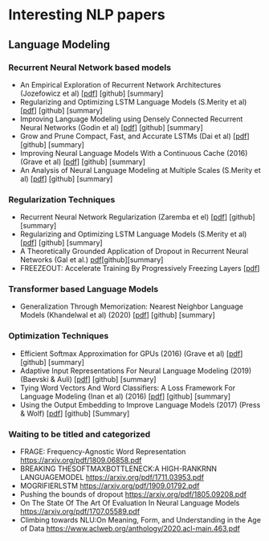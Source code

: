 # Interesting NLP papers  
## Language Modeling
### Recurrent Neural Network based models
- An Empirical Exploration of Recurrent Network Architectures (Jozefowicz et al) [[pdf](http://proceedings.mlr.press/v37/jozefowicz15.pdf)] [github] [summary]
- Regularizing and Optimizing LSTM Language Models (S.Merity et al) [[pdf](https://arxiv.org/pdf/1708.02182.pdf)] [github] [summary]
- Improving Language Modeling using Densely Connected Recurrent Neural Networks (Godin et al) [[pdf](https://www.aclweb.org/anthology/W17-2622.pdf)] [github] [summary]
- Grow and Prune Compact, Fast, and Accurate LSTMs (Dai et al) [[pdf](https://arxiv.org/pdf/1805.11797.pdf)] [github] [summary]
- Improving Neural Language Models With a Continuous Cache (2016) (Grave et al) [[pdf](https://arxiv.org/pdf/1612.04426.pdf)] [github] [summary]
- An Analysis of Neural Language Modeling at Multiple Scales (S.Merity et al) [[pdf](https://arxiv.org/pdf/1803.08240.pdf)] [github] [summary]


### Regularization Techniques  
- Recurrent Neural Network Regularization (Zaremba et el) [[pdf](https://arxiv.org/pdf/1409.2329.pdf)] [github] [summary]
- Regularizing and Optimizing LSTM Language Models (S.Merity et al) [[pdf](https://arxiv.org/pdf/1708.02182.pdf)] [github] [summary]
- A Theoretically Grounded Application of Dropout in Recurrent Neural Networks (Gal et al.) [pdf](https://arxiv.org/pdf/1512.05287.pdf)[github][summary]
- FREEZEOUT: Accelerate Training By Progressively Freezing Layers [[pdf](https://arxiv.org/pdf/1706.04983.pdf)]

### Transformer based Language Models
- Generalization Through Memorization: Nearest Neighbor Language Models (Khandelwal et al) (2020) [[pdf](https://arxiv.org/pdf/1911.00172v2.pdf)] [github] [summary]

### Optimization Techniques
- Efficient Softmax Approximation for GPUs (2016) (Grave et al) [[pdf](https://arxiv.org/pdf/1609.04309.pdf)] [github] [summary]
- Adaptive Input Representations For Neural Language Modeling (2019) (Baevski & Auli) [[pdf](https://arxiv.org/pdf/1809.10853.pdf)] [github] [summary]
- Tying Word Vectors And Word Classifiers: A Loss Framework For Language Modeling (Inan et al) (2016) [[pdf](https://arxiv.org/pdf/1611.01462.pdf)] [github] [summary]
- Using the Output Embedding to Improve Language Models (2017) (Press & Wolf) [[pdf](https://www.aclweb.org/anthology/E17-2025.pdf)] [github] [Summary]

### Waiting to be titled and categorized
- FRAGE: Frequency-Agnostic Word Representation https://arxiv.org/pdf/1809.06858.pdf
- BREAKING  THESOFTMAXBOTTLENECK:A HIGH-RANKRNN LANGUAGEMODEL https://arxiv.org/pdf/1711.03953.pdf
- MOGRIFIERLSTM https://arxiv.org/pdf/1909.01792.pdf
- Pushing the bounds of dropout https://arxiv.org/pdf/1805.09208.pdf
- On The State Of The Art Of Evaluation In Neural Language Models https://arxiv.org/pdf/1707.05589.pdf
- Climbing towards NLU:On Meaning, Form, and Understanding in the Age of Data  https://www.aclweb.org/anthology/2020.acl-main.463.pdf


